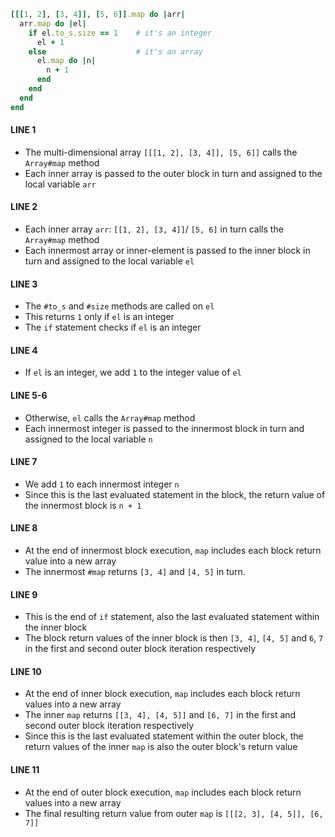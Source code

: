 ```ruby
[[[1, 2], [3, 4]], [5, 6]].map do |arr|
  arr.map do |el|
    if el.to_s.size == 1    # it's an integer
      el + 1
    else                    # it's an array
      el.map do |n|
        n + 1
      end
    end
  end
end
```

#### LINE 1
- The multi-dimensional array `[[[1, 2], [3, 4]], [5, 6]]` calls the `Array#map` method
- Each inner array is passed to the outer block in turn and assigned to the local variable `arr`

#### LINE 2
- Each inner array `arr`: `[[1, 2], [3, 4]]`/ `[5, 6]` in turn calls the `Array#map` method
- Each innermost array or inner-element is passed to the inner block in turn and assigned to the local variable `el`

#### LINE 3
- The `#to_s` and `#size` methods are called on `el`
- This returns `1` only if `el` is an integer
- The `if` statement checks if `el` is an integer

#### LINE 4
- If `el` is an integer, we add `1` to the integer value of `el`

#### LINE 5-6
- Otherwise, `el` calls the `Array#map` method
- Each innermost integer is passed to the innermost block in turn and assigned to the local variable `n`

#### LINE 7
- We add `1` to each innermost integer `n`
- Since this is the last evaluated statement in the block, the return value of the innermost block is `n + 1`

#### LINE 8
- At the end of innermost block execution, `map` includes each block return value into a new array
- The innermost `#map` returns `[3, 4]` and `[4, 5]` in turn.

#### LINE 9
- This is the end of `if` statement, also the last evaluated statement within the inner block
- The block return values of the inner block is then `[3, 4]`, `[4, 5]` and `6`, `7` in the first and second outer block iteration respectively

#### LINE 10
- At the end of inner block execution, `map` includes each block return values into a new array
- The inner `map` returns `[[3, 4], [4, 5]]` and `[6, 7]` in the first and second outer block iteration respectively
- Since this is the last evaluated statement within the outer block, the return values of the inner `map` is also the outer block's return value

#### LINE 11
- At the end of outer block execution, `map` includes each block return values into a new array
- The final resulting return value from outer `map` is `[[[2, 3], [4, 5]], [6, 7]]`